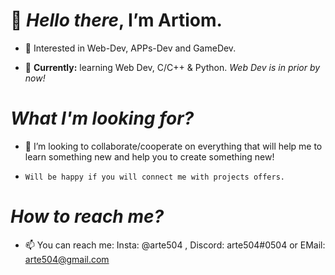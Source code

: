 # 👋 ***Hello there***, I’m Artiom.


- 👀 Interested in Web-Dev, APPs-Dev and GameDev.

- 📓 **Currently:** learning Web Dev, C/C++ & Python. *Web Dev is in prior by now!*

# ***What I'm looking for?***


- 💞️ I’m looking to collaborate/cooperate on everything that will help me to learn something new and help you to create something new!
-     Will be happy if you will connect me with projects offers.

# ***How to reach me?***


- 📫 You can reach me: Insta: @arte504 , Discord: arte504#0504 or EMail: arte504@gmail.com
